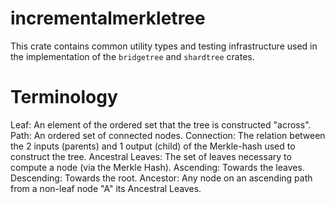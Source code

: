 incrementalmerkletree
=====================

This crate contains common utility types and testing infrastructure used in the implementation
of the `bridgetree` and `shardtree` crates.

Terminology
===========

Leaf:  An element of the ordered set that the tree is constructed "across".
Path:  An ordered set of connected nodes.
Connection:  The relation between the 2 inputs (parents) and 1 output (child) of the Merkle-hash used to construct the tree.
Ancestral Leaves:  The set of leaves necessary to compute a node (via the Merkle Hash).
Ascending:  Towards the leaves.
Descending:  Towards the root.
Ancestor:  Any node on an ascending path from a non-leaf node "A" its Ancestral Leaves.
